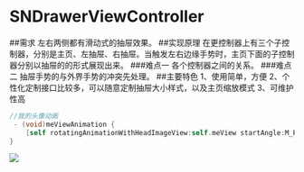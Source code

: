 # SNDrawerViewController
##需求
    左右两侧都有滑动式的抽屉效果。
##实现原理
    在更控制器上有三个子控制器，分别是主页、左抽屉、右抽屉。当触发左右边缘手势时，主页下面的子控制器分别以抽屉的的形式展现出来。
###难点一
    各个控制器之间的关系。
###难点二
    抽屉手势的与外界手势的冲突先处理。
##主要特色
    1、使用简单，方便
    2、个性化定制接口比较多，可以随意定制抽屉大小样式，以及主页缩放模式
    3、可维护性高
```objective-c
//我的头像动画
 - (void)meViewAnimation {
	[self rotatingAnimationWithHeadImageView:self.meView startAngle:M_PI_2 rate:0.2];
}
```
![](http://image.baidu.com/search/detail?ct=503316480&z=0&ipn=d&word=gif&pn=0&spn=0&di=81428192670&pi=&rn=1&tn=baiduimagedetail&ie=utf-8&oe=utf-8&cl=2&lm=-1&cs=331196311%2C3720951442&os=1440499160%2C3330896890&simid=4198446197%2C474870461&adpicid=0&ln=30&fr=ala&sme=&cg=&bdtype=0&objurl=http%3A%2F%2Fc.hiphotos.baidu.com%2Fzhidao%2Fwh%3D450%2C600%2Fsign%3D925be890c2fdfc03e52debbce10faba2%2Fb8389b504fc2d562df92ce83e61190ef77c66cc1.jpg&fromurl=ippr_z2C%24qAzdH3FAzdH3Fzit1w5_z%26e3Bkwt17_z%26e3Bv54AzdH3Fq7jfpt5gAzdH3Fc9danddnd_z%26e3Bip4s&gsm=0)
